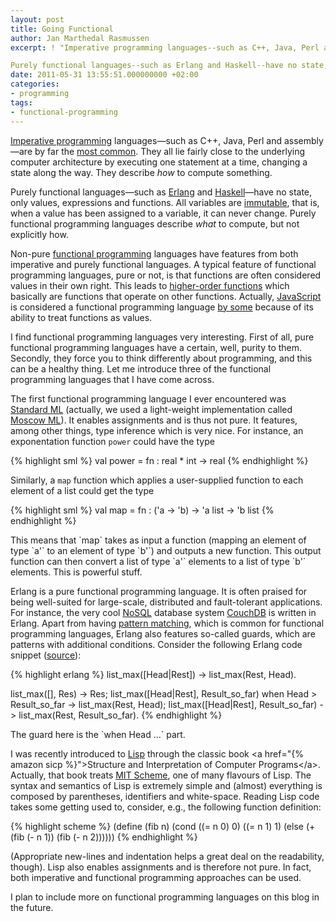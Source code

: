 ```yaml
---
layout: post
title: Going Functional
author: Jan Marthedal Rasmussen
excerpt: ! "Imperative programming languages--such as C++, Java, Perl and assembly are by far the most common. They all lie fairly close to the underlying computer architecture by executing one statement at a time, changing a state along the way. They describe how to compute something.

Purely functional languages--such as Erlang and Haskell--have no state, only values, expressions and functions. All variables are immutable, that is, when a value has been assigned to a variable, it can never change. Purely functional programming languages describe what to compute, but not explicitly how."
date: 2011-05-31 13:55:51.000000000 +02:00
categories:
- programming
tags:
- functional-programming
---
```

[Imperative programming](http://en.wikipedia.org/wiki/Imperative_programming) languages&mdash;such as C++, Java, Perl and assembly&mdash;are by far the [most common](https://web.archive.org/web/20110430164550/http://www.langpop.com/). They all lie fairly close to the underlying computer architecture by executing one statement at a time, changing a state along the way. They describe *how* to compute something.

Purely functional languages&mdash;such as [Erlang](http://www.erlang.org/) and [Haskell](http://www.haskell.org)&mdash;have no state, only values, expressions and functions. All variables are [immutable](http://en.wikipedia.org/wiki/Mutable), that is, when a value has been assigned to a variable, it can never change. Purely functional programming languages describe *what* to compute, but not explicitly how.

Non-pure [functional programming](http://en.wikipedia.org/wiki/Functional_programming) languages have features from both imperative and purely functional languages. A typical feature of functional programming languages, pure or not, is that functions are often considered values in their own right. This leads to [higher-order functions](http://en.wikipedia.org/wiki/Higher-order_function) which basically are functions that operate on other functions. Actually, [JavaScript](http://en.wikipedia.org/wiki/JavaScript) is considered a functional programming language [by some](http://www.crockford.com/javascript/javascript.html) because of its ability to treat functions as values.

<div class="pull-right"><img src="{% bookcover paulson %}" alt=""></div>
I find functional programming languages very interesting. First of all, pure functional programming languages have a certain, well, purity to them. Secondly, they force you to think differently about programming, and this can be a healthy thing. Let me introduce three of the functional programming languages that I have come across.

The first functional programming language I ever encountered was [Standard ML](http://en.wikipedia.org/wiki/Standard_ML) (actually, we used a light-weight implementation called [Moscow ML](http://www.itu.dk/~sestoft/mosml.html)). It enables assignments and is thus not pure. It features, among other things, type inference which is very nice. For instance, an exponentation function `power` could have the type

{% highlight sml %}
val power = fn : real * int -> real
{% endhighlight %}

Similarly, a `map` function which applies a user-supplied function to each element of a list could get the type

{% highlight sml %}
val map = fn : ('a -> 'b) -> 'a list -> 'b list
{% endhighlight %}

<div class="pull-right"><img src="{% bookcover erlang %}" alt=""></div>
This means that `map` takes as input a function (mapping an element of type `a'` to an element of type `b'`) and outputs a new function. This output function can then convert a list of type `a'` elements to a list of type `b'` elements. This is powerful stuff.

Erlang is a pure functional programming language. It is often praised for being well-suited for large-scale, distributed and fault-tolerant applications. For instance, the very cool [NoSQL](http://en.wikipedia.org/wiki/NoSQL) database system [CouchDB](http://couchdb.apache.org/) is written in Erlang. Apart from having [pattern matching](http://en.wikipedia.org/wiki/Pattern_matching), which is common for functional programming languages, Erlang also features so-called guards, which are patterns with additional conditions. Consider the following Erlang code snippet ([source](http://erlang.org/doc/getting_started/seq_prog.html)):

{% highlight erlang %}
list_max([Head|Rest]) -> list_max(Rest, Head).

list_max([], Res)                    -> Res;
list_max([Head|Rest], Result_so_far)
           when Head > Result_so_far -> list_max(Rest, Head);
list_max([Head|Rest], Result_so_far) -> list_max(Rest, Result_so_far).
{% endhighlight %}

<div class="pull-right">
  <a href="{% amazon sicp %}"><img src="{% bookcover sicp %}" alt=""></a>
</div>
The guard here is the `when Head ...` part.

I was recently introduced to [Lisp](http://en.wikipedia.org/wiki/Lisp_(programming_language)) through the classic book <a href="{% amazon sicp %}">Structure and Interpretation of Computer Programs</a>. Actually, that book treats [MIT Scheme](http://groups.csail.mit.edu/mac/projects/scheme/), one of many flavours of Lisp. The syntax and semantics of Lisp is extremely simple and (almost) everything is composed by parentheses, identifiers and white-space. Reading Lisp code takes some getting used to, consider, e.g., the following function definition:

{% highlight scheme %}
(define (fib n) (cond ((= n 0) 0) ((= n 1) 1) (else (+ (fib (- n 1)) (fib (- n 2))))))
{% endhighlight %}

(Appropriate new-lines and indentation helps a great deal on the readability, though). Lisp also enables assignments and is therefore not pure. In fact, both imperative and functional programming approaches can be used.

I plan to include more on functional programming languages on this blog in the future.
